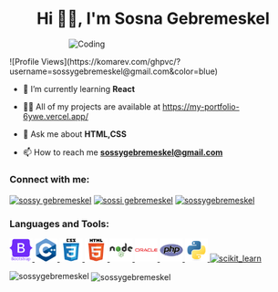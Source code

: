<h1 align="center">Hi 👋🏾, I'm Sosna Gebremeskel</h1>
<img align="right" alt="Coding" width="400"src="https://encrypted-tbn0.gstatic.com/images?q=tbn:ANd9GcSteAn0BzJudTu4VxRXFXSUbsK94eWLBDFm4Q&s">
<p align="left"> <a href="https://twitter.com/" target="blank"><img src="https://img.shields.io/twitter/follow/?logo=twitter&style=for-the-badge" alt="" /></a> </p>
![Profile Views](https://komarev.com/ghpvc/?username=sossygebremeskel@gmail.com&color=blue)

- 🌱 I’m currently learning **React**

- 👨‍💻 All of my projects are available at https://my-portfolio-6ywe.vercel.app/

- 💬 Ask me about **HTML,CSS**

- 📫 How to reach me **sossygebremeskel@gmail.com**

<h3 align="left">Connect with me:</h3>
<p align="left">
<a href="https://linkedin.com/in/sossy gebremeskel" target="blank"><img align="center" src="https://raw.githubusercontent.com/rahuldkjain/github-profile-readme-generator/master/src/images/icons/Social/linked-in-alt.svg" alt="sossy gebremeskel" height="30" width="40" /></a>
<a href="https://fb.com/sossi gebremeske" target="blank"><img align="center" src="https://raw.githubusercontent.com/rahuldkjain/github-profile-readme-generator/master/src/images/icons/Social/facebook.svg" alt="sossi gebremeskel" height="30" width="40" /></a>
<a href="https://instagram.com/sossygebremeske" target="blank"><img align="center" src="https://raw.githubusercontent.com/rahuldkjain/github-profile-readme-generator/master/src/images/icons/Social/instagram.svg" alt="sossygebremeskel" height="30" width="40" /></a>
</p>

<h3 align="left">Languages and Tools:</h3>
<p align="left"> <a href="https://getbootstrap.com" target="_blank" rel="noreferrer"> <img src="https://raw.githubusercontent.com/devicons/devicon/master/icons/bootstrap/bootstrap-plain-wordmark.svg" alt="bootstrap" width="40" height="40"/> </a> <a href="https://www.w3schools.com/cpp/" target="_blank" rel="noreferrer"> <img src="https://raw.githubusercontent.com/devicons/devicon/master/icons/cplusplus/cplusplus-original.svg" alt="cplusplus" width="40" height="40"/> </a> <a href="https://www.w3schools.com/css/" target="_blank" rel="noreferrer"> <img src="https://raw.githubusercontent.com/devicons/devicon/master/icons/css3/css3-original-wordmark.svg" alt="css3" width="40" height="40"/> </a> <a href="https://www.w3.org/html/" target="_blank" rel="noreferrer"> <img src="https://raw.githubusercontent.com/devicons/devicon/master/icons/html5/html5-original-wordmark.svg" alt="html5" width="40" height="40"/> </a> <a href="https://nodejs.org" target="_blank" rel="noreferrer"> <img src="https://raw.githubusercontent.com/devicons/devicon/master/icons/nodejs/nodejs-original-wordmark.svg" alt="nodejs" width="40" height="40"/> </a> <a href="https://www.oracle.com/" target="_blank" rel="noreferrer"> <img src="https://raw.githubusercontent.com/devicons/devicon/master/icons/oracle/oracle-original.svg" alt="oracle" width="40" height="40"/> </a> <a href="https://www.php.net" target="_blank" rel="noreferrer"> <img src="https://raw.githubusercontent.com/devicons/devicon/master/icons/php/php-original.svg" alt="php" width="40" height="40"/> </a> <a href="https://www.python.org" target="_blank" rel="noreferrer"> <img src="https://raw.githubusercontent.com/devicons/devicon/master/icons/python/python-original.svg" alt="python" width="40" height="40"/> </a> <a href="https://scikit-learn.org/" target="_blank" rel="noreferrer"> <img src="https://upload.wikimedia.org/wikipedia/commons/0/05/Scikit_learn_logo_small.svg" alt="scikit_learn" width="40" height="40"/> </a> </p>

<p><img align="left" src="https://github-readme-stats.vercel.app/api/top-langs?username=sossygebremeskel&show_icons=true&locale=en&layout=compact" alt="sossygebremeskel" /></p>

<p>&nbsp;<img align="center" src="https://github-readme-stats.vercel.app/api?username=sossygebremeskel&show_icons=true&locale=en" alt="sossygebremeskel" /></p>
